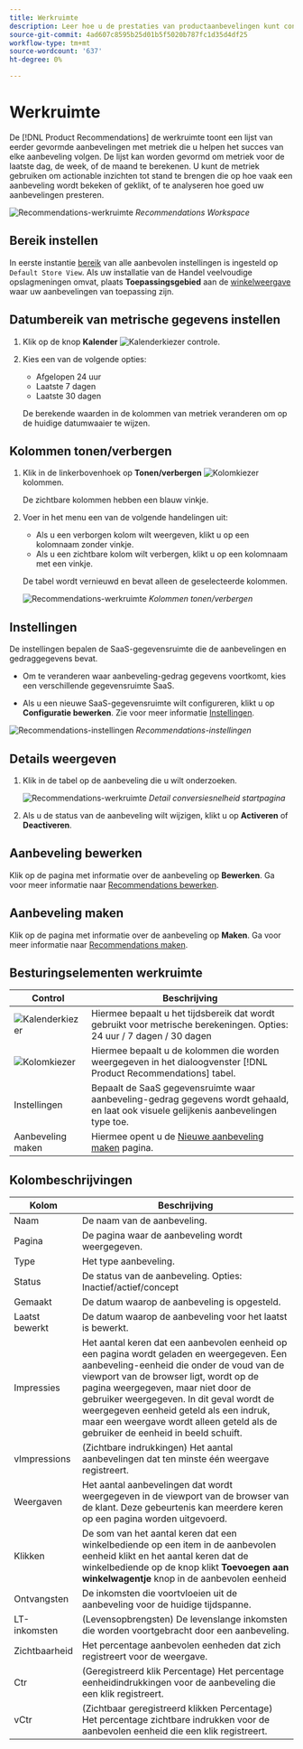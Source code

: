 ```yaml
---
title: Werkruimte
description: Leer hoe u de prestaties van productaanbevelingen kunt configureren, beheren en controleren.
source-git-commit: 4ad607c8595b25d01b5f5020b787fc1d35d4df25
workflow-type: tm+mt
source-wordcount: '637'
ht-degree: 0%

---
```


# Werkruimte

De [!DNL Product Recommendations] de werkruimte toont een lijst van eerder gevormde aanbevelingen met metriek die u helpen het succes van elke aanbeveling volgen. De lijst kan worden gevormd om metriek voor de laatste dag, de week, of de maand te berekenen. U kunt de metriek gebruiken om actionable inzichten tot stand te brengen die op hoe vaak een aanbeveling wordt bekeken of geklikt, of te analyseren hoe goed uw aanbevelingen presteren.

![Recommendations-werkruimte](assets/workspace.png)
_Recommendations Workspace_

## Bereik instellen

In eerste instantie [bereik](https://docs.magento.com/user-guide/stores/websites-stores-views.html) van alle aanbevolen instellingen is ingesteld op `Default Store View`. Als uw installatie van de Handel veelvoudige opslagmeningen omvat, plaats **Toepassingsgebied** aan de [winkelweergave](https://docs.magento.com/user-guide/configuration/scope.html) waar uw aanbevelingen van toepassing zijn.

## Datumbereik van metrische gegevens instellen

1. Klik op de knop **Kalender** ![Kalenderkiezer](assets/icon-calendar.png) controle.

1. Kies een van de volgende opties:

   - Afgelopen 24 uur
   - Laatste 7 dagen
   - Laatste 30 dagen

   De berekende waarden in de kolommen van metriek veranderen om op de huidige datumwaaier te wijzen.

## Kolommen tonen/verbergen

1. Klik in de linkerbovenhoek op **Tonen/verbergen** ![Kolomkiezer](assets/icon-show-hide-columns.png) kolommen.

   De zichtbare kolommen hebben een blauw vinkje.

1. Voer in het menu een van de volgende handelingen uit:

   - Als u een verborgen kolom wilt weergeven, klikt u op een kolomnaam zonder vinkje.
   - Als u een zichtbare kolom wilt verbergen, klikt u op een kolomnaam met een vinkje.

   De tabel wordt vernieuwd en bevat alleen de geselecteerde kolommen.

   ![Recommendations-werkruimte](assets/workspace-select-columns.png)
   _Kolommen tonen/verbergen_

## Instellingen

De instellingen bepalen de SaaS-gegevensruimte die de aanbevelingen en gedraggegevens bevat.

- Om te veranderen waar aanbeveling-gedrag gegevens voortkomt, kies een verschillende gegevensruimte SaaS.

- Als u een nieuwe SaaS-gegevensruimte wilt configureren, klikt u op **Configuratie bewerken**. Zie voor meer informatie [Instellingen](settings.md).

![Recommendations-instellingen](assets/settings.png)
_Recommendations-instellingen_

## Details weergeven

1. Klik in de tabel op de aanbeveling die u wilt onderzoeken.

   ![Recommendations-werkruimte](assets/recommendation-detail.png)
   _Detail conversiesnelheid startpagina_

1. Als u de status van de aanbeveling wilt wijzigen, klikt u op **Activeren** of **Deactiveren**.

## Aanbeveling bewerken

Klik op de pagina met informatie over de aanbeveling op **Bewerken**. Ga voor meer informatie naar [Recommendations bewerken](edit.md).

## Aanbeveling maken

Klik op de pagina met informatie over de aanbeveling op **Maken**. Ga voor meer informatie naar [Recommendations maken](create.md).

## Besturingselementen werkruimte

| Control | Beschrijving |
|---|---|
| ![Kalenderkiezer](assets/icon-calendar.png) | Hiermee bepaalt u het tijdsbereik dat wordt gebruikt voor metrische berekeningen. Opties: 24 uur / 7 dagen / 30 dagen |
| ![Kolomkiezer](assets/icon-show-hide-columns.png) | Hiermee bepaalt u de kolommen die worden weergegeven in het dialoogvenster [!DNL Product Recommendations] tabel. |
| Instellingen | Bepaalt de SaaS gegevensruimte waar aanbeveling-gedrag gegevens wordt gehaald, en laat ook visuele gelijkenis aanbevelingen type toe. |
| Aanbeveling maken | Hiermee opent u de [Nieuwe aanbeveling maken](create.md) pagina. |

## Kolombeschrijvingen

| Kolom | Beschrijving |
|---|---|
| Naam | De naam van de aanbeveling. |
| Pagina | De pagina waar de aanbeveling wordt weergegeven. |
| Type | Het type aanbeveling. |
| Status | De status van de aanbeveling. Opties: Inactief/actief/concept |
| Gemaakt | De datum waarop de aanbeveling is opgesteld. |
| Laatst bewerkt | De datum waarop de aanbeveling voor het laatst is bewerkt. |
| Impressies | Het aantal keren dat een aanbevolen eenheid op een pagina wordt geladen en weergegeven. Een aanbeveling-eenheid die onder de voud van de viewport van de browser ligt, wordt op de pagina weergegeven, maar niet door de gebruiker weergegeven. In dit geval wordt de weergegeven eenheid geteld als een indruk, maar een weergave wordt alleen geteld als de gebruiker de eenheid in beeld schuift. |
| vImpressions | (Zichtbare indrukkingen) Het aantal aanbevelingen dat ten minste één weergave registreert. |
| Weergaven | Het aantal aanbevelingen dat wordt weergegeven in de viewport van de browser van de klant. Deze gebeurtenis kan meerdere keren op een pagina worden uitgevoerd. |
| Klikken | De som van het aantal keren dat een winkelbediende op een item in de aanbevolen eenheid klikt en het aantal keren dat de winkelbediende op de knop klikt **Toevoegen aan winkelwagentje** knop in de aanbevolen eenheid |
| Ontvangsten | De inkomsten die voortvloeien uit de aanbeveling voor de huidige tijdspanne. |
| LT-inkomsten | (Levensopbrengsten) De levenslange inkomsten die worden voortgebracht door een aanbeveling. |
| Zichtbaarheid | Het percentage aanbevolen eenheden dat zich registreert voor de weergave. |
| Ctr | (Geregistreerd klik Percentage) Het percentage eenheidindrukkingen voor de aanbeveling die een klik registreert. |
| vCtr | (Zichtbaar geregistreerd klikken Percentage) Het percentage zichtbare indrukken voor de aanbevolen eenheid die een klik registreert. |
